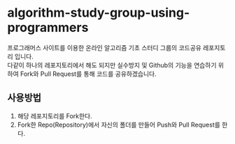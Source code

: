 # algorithm-study-group-using-programmers
프로그래머스 사이트를 이용한 온라인 알고리즘 기초 스터디 그룹의 코드공유 레포지토리 입니다.  
다같이 하나의 레포지토리에서 해도 되지만 실수방지 및 Github의 기능을 연습하기 위하여 Fork와 Pull Request를 통해 코드를 공유하겠습니다.

## 사용방법
1. 해당 레포지토리를 Fork한다.
2. Fork한 Repo(Repository)에서 자신의 폴더를 만들어 Push와 Pull Request를 한다.
